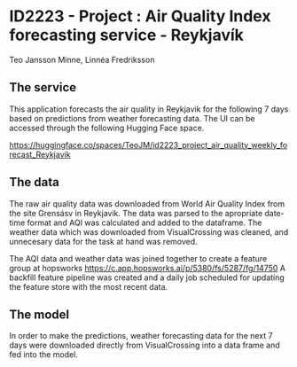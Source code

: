 # ID2223 - Project : Air Quality Index forecasting service - Reykjavík
Teo Jansson Minne, Linnéa Fredriksson

## The service
This application forecasts the air quality in Reykjavik for the following 7 days based on predictions from weather forecasting data. 
The UI can be accessed through the following Hugging Face space.

https://huggingface.co/spaces/TeoJM/id2223_project_air_quality_weekly_forecast_Reykjavik

## The data
The raw air quality data was downloaded from World Air Quality Index from the site Grensásv in Reykjavik.
The data was parsed to the apropriate date-time format and AQI was calculated and added to the dataframe. 
The weather data which was downloaded from VisualCrossing was cleaned, and unnecesary data for the task at hand was removed.

The AQI data and weather data was joined together to create a feature group at hopsworks https://c.app.hopsworks.ai/p/5380/fs/5287/fg/14750 
A backfill feature pipeline was created and a daily job scheduled for updating the feature store with the most recent data. 

## The model

In order to make the predictions, weather forecasting data for the next 7 days were downloaded directly from VisualCrossing into a data frame and fed into the model.
